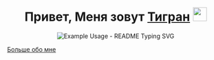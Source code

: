 <h1 align="center">Привет, Меня зовут <a href="[https://daniilshat.ru/](https://bhv.ru/product/python-eto-prosto-poshagovoe-rukovodstvo-po-programmirovaniyu-i-analizu-dannyh/)" target="_blank">Тигран</a> 
<img src="https://github.com/blackcater/blackcater/raw/main/images/Hi.gif" height="32"/></h1>


<p align="center">
  <img src="https://readme-typing-svg.demolab.com/?lines=.+Я+начинающий+програмист+на+пайтон;Add+a+bio+to+your+profile!;Add+a+description+to+your+repo!;Make+your+readme+stand+out!&font=Fira%20Code&center=true&width=380&height=50&duration=4000&pause=1000" alt="Example Usage - README Typing SVG">
</p>
<p><a href="https://discord.com/channels/@me">Больше обо мне</a></p>
